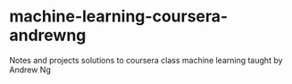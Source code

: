 # machine-learning-coursera-andrewng
Notes and projects solutions to coursera class machine learning taught by Andrew Ng
